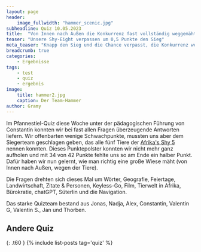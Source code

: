 ```yaml
---
layout: page
header:
    image_fullwidth: "hammer_scenic.jpg"
subheadline: Quiz 10.05.2023
title:  "Von Innen nach Außen die Konkurrenz fast vollständig weggemäht"
teaser: "Unsere Shy-Eight verpassen um 0,5 Punkte den Sieg"
meta_teaser: "Knapp den Sieg und die Chance verpasst, die Konkurrenz wegzumähen"
breadcrumb: true
categories:
    - Ergebnisse
tags:
    - test
    - quiz
    - ergebnis
image:
    title: hammer2.jpg
    caption: Der Team-Hammer
author: Gramy
---
```


Im Pfannestiel-Quiz diese Woche unter der pädagogischen Führung von Constantin konnten wir bei fast allen Fragen überzeugende Antworten liefern.
Wir offenbarten wenige Schwachpunkte, mussten uns aber dem Siegerteam geschlagen geben, das alle fünf Tiere der [Afrika's Shy 5](https://safarihike.de/shy-5/) nennen konnten.
Dieses Punktepolster konnten wir nicht mehr ganz aufholen und mit 34 von 42 Punkte fehlte uns so am Ende ein halber Punkt.
Dafür haben wir nun gelernt, wie man richtig eine große Wiese mäht (von Innen nach Außen, wegen der Tiere).

Die Fragen drehten sich dieses Mal um Wörter, Geografie, Feiertage, Landwirtschaft, Zitate & Personen, Keyless-Go, Film, Tierwelt in Afrika, Bürokratie, chatGPT, Süterlin und die Navigation.

Das starke Quizteam bestand aus Jonas, Nadja, Alex, Constantin, Valentin G, Valentin S., Jan und Thorben.


## Andere Quiz
{: .t60 }
{% include list-posts tag='quiz' %}

